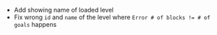 * Add showing name of loaded level
* Fix wrong `id` and `name` of the level where `Error # of blocks != # of goals` happens